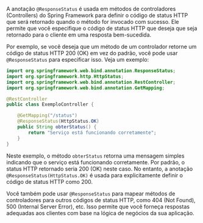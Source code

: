 A anotação `@ResponseStatus` é usada em métodos de controladores (Controllers) do Spring Framework para definir o código de status HTTP que será retornado quando o método for invocado com sucesso. Ele permite que você especifique o código de status HTTP que deseja que seja retornado para o cliente em uma resposta bem-sucedida.

Por exemplo, se você deseja que um método de um controlador retorne um código de status HTTP 200 (OK) em vez do padrão, você pode usar `@ResponseStatus` para especificar isso. Veja um exemplo:

```java
import org.springframework.web.bind.annotation.ResponseStatus;
import org.springframework.http.HttpStatus;
import org.springframework.web.bind.annotation.RestController;
import org.springframework.web.bind.annotation.GetMapping;

@RestController
public class ExemploController {

    @GetMapping("/status")
    @ResponseStatus(HttpStatus.OK)
    public String obterStatus() {
        return "Serviço está funcionando corretamente";
    }
}
```

Neste exemplo, o método `obterStatus` retorna uma mensagem simples indicando que o serviço está funcionando corretamente. Por padrão, o status HTTP retornado seria 200 (OK) neste caso. No entanto, a anotação `@ResponseStatus(HttpStatus.OK)` é usada para explicitamente definir o código de status HTTP como 200.

Você também pode usar `@ResponseStatus` para mapear métodos de controladores para outros códigos de status HTTP, como 404 (Not Found), 500 (Internal Server Error), etc. Isso permite que você forneça respostas adequadas aos clientes com base na lógica de negócios da sua aplicação.